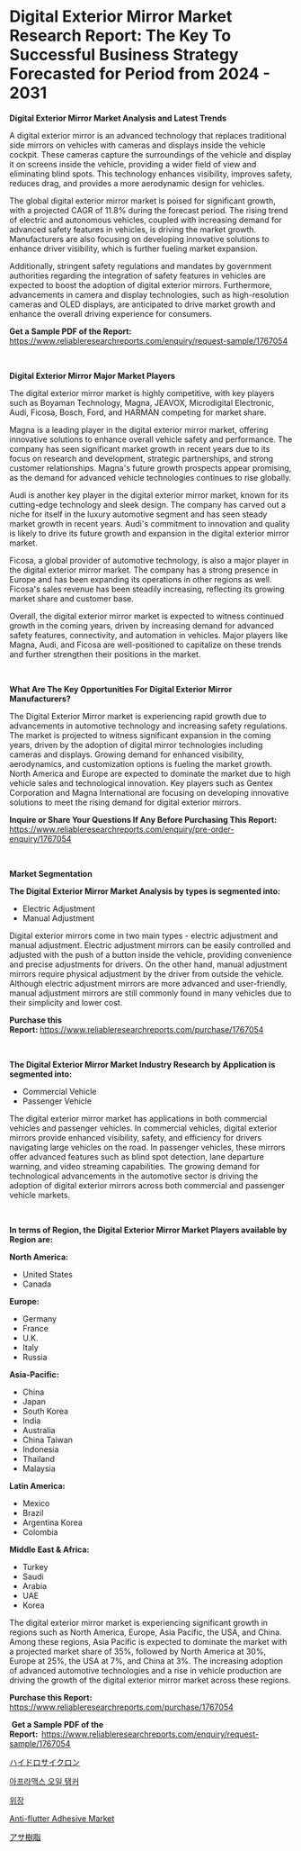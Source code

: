 <p><h1>Digital Exterior Mirror Market Research Report: The Key To Successful Business Strategy Forecasted for Period from 2024 - 2031</h1></p><p><strong>Digital Exterior Mirror Market Analysis and Latest Trends</strong></p>
<p><p>A digital exterior mirror is an advanced technology that replaces traditional side mirrors on vehicles with cameras and displays inside the vehicle cockpit. These cameras capture the surroundings of the vehicle and display it on screens inside the vehicle, providing a wider field of view and eliminating blind spots. This technology enhances visibility, improves safety, reduces drag, and provides a more aerodynamic design for vehicles.</p><p>The global digital exterior mirror market is poised for significant growth, with a projected CAGR of 11.8% during the forecast period. The rising trend of electric and autonomous vehicles, coupled with increasing demand for advanced safety features in vehicles, is driving the market growth. Manufacturers are also focusing on developing innovative solutions to enhance driver visibility, which is further fueling market expansion.</p><p>Additionally, stringent safety regulations and mandates by government authorities regarding the integration of safety features in vehicles are expected to boost the adoption of digital exterior mirrors. Furthermore, advancements in camera and display technologies, such as high-resolution cameras and OLED displays, are anticipated to drive market growth and enhance the overall driving experience for consumers.</p></p>
<p><strong>Get a Sample PDF of the Report:&nbsp;</strong> <a href="https://www.reliableresearchreports.com/enquiry/request-sample/1767054">https://www.reliableresearchreports.com/enquiry/request-sample/1767054</a></p>
<p>&nbsp;</p>
<p><strong>Digital Exterior Mirror Major Market Players</strong></p>
<p><p>The digital exterior mirror market is highly competitive, with key players such as Boyaman Technology, Magna, JEAVOX, Microdigital Electronic, Audi, Ficosa, Bosch, Ford, and HARMAN competing for market share. </p><p>Magna is a leading player in the digital exterior mirror market, offering innovative solutions to enhance overall vehicle safety and performance. The company has seen significant market growth in recent years due to its focus on research and development, strategic partnerships, and strong customer relationships. Magna's future growth prospects appear promising, as the demand for advanced vehicle technologies continues to rise globally.</p><p>Audi is another key player in the digital exterior mirror market, known for its cutting-edge technology and sleek design. The company has carved out a niche for itself in the luxury automotive segment and has seen steady market growth in recent years. Audi's commitment to innovation and quality is likely to drive its future growth and expansion in the digital exterior mirror market.</p><p>Ficosa, a global provider of automotive technology, is also a major player in the digital exterior mirror market. The company has a strong presence in Europe and has been expanding its operations in other regions as well. Ficosa's sales revenue has been steadily increasing, reflecting its growing market share and customer base.</p><p>Overall, the digital exterior mirror market is expected to witness continued growth in the coming years, driven by increasing demand for advanced safety features, connectivity, and automation in vehicles. Major players like Magna, Audi, and Ficosa are well-positioned to capitalize on these trends and further strengthen their positions in the market.</p></p>
<p>&nbsp;</p>
<p><strong>What Are The Key Opportunities For Digital Exterior Mirror Manufacturers?</strong></p>
<p><p>The Digital Exterior Mirror market is experiencing rapid growth due to advancements in automotive technology and increasing safety regulations. The market is projected to witness significant expansion in the coming years, driven by the adoption of digital mirror technologies including cameras and displays. Growing demand for enhanced visibility, aerodynamics, and customization options is fueling the market growth. North America and Europe are expected to dominate the market due to high vehicle sales and technological innovation. Key players such as Gentex Corporation and Magna International are focusing on developing innovative solutions to meet the rising demand for digital exterior mirrors.</p></p>
<p><strong>Inquire or Share Your Questions If Any Before Purchasing This Report:</strong> <a href="https://www.reliableresearchreports.com/enquiry/pre-order-enquiry/1767054">https://www.reliableresearchreports.com/enquiry/pre-order-enquiry/1767054</a></p>
<p>&nbsp;</p>
<p><strong>Market Segmentation</strong></p>
<p><strong>The Digital Exterior Mirror Market Analysis by types is segmented into:</strong></p>
<p><ul><li>Electric Adjustment</li><li>Manual Adjustment</li></ul></p>
<p><p>Digital exterior mirrors come in two main types - electric adjustment and manual adjustment. Electric adjustment mirrors can be easily controlled and adjusted with the push of a button inside the vehicle, providing convenience and precise adjustments for drivers. On the other hand, manual adjustment mirrors require physical adjustment by the driver from outside the vehicle. Although electric adjustment mirrors are more advanced and user-friendly, manual adjustment mirrors are still commonly found in many vehicles due to their simplicity and lower cost.</p></p>
<p><strong>Purchase this Report:&nbsp;</strong><a href="https://www.reliableresearchreports.com/purchase/1767054">https://www.reliableresearchreports.com/purchase/1767054</a></p>
<p>&nbsp;</p>
<p><strong>The Digital Exterior Mirror Market Industry Research by Application is segmented into:</strong></p>
<p><ul><li>Commercial Vehicle</li><li>Passenger Vehicle</li></ul></p>
<p><p>The digital exterior mirror market has applications in both commercial vehicles and passenger vehicles. In commercial vehicles, digital exterior mirrors provide enhanced visibility, safety, and efficiency for drivers navigating large vehicles on the road. In passenger vehicles, these mirrors offer advanced features such as blind spot detection, lane departure warning, and video streaming capabilities. The growing demand for technological advancements in the automotive sector is driving the adoption of digital exterior mirrors across both commercial and passenger vehicle markets.</p></p>
<p>&nbsp;</p>
<p><strong>In terms of Region, the Digital Exterior Mirror Market Players available by Region are:</strong></p>
<p>
    <p> <strong> North America: </strong>
        <ul>
            <li>United States</li>
            <li>Canada</li>
        </ul>
        </p> 
    <p> <strong> Europe: </strong>
        <ul>
            <li>Germany</li>
            <li>France</li>
            <li>U.K.</li>
            <li>Italy</li>
            <li>Russia</li>
        </ul>
        </p> 
    <p> <strong> Asia-Pacific: </strong>
        <ul>
            <li>China</li>
            <li>Japan</li>
            <li>South Korea</li>
            <li>India</li>
            <li>Australia</li>
            <li>China Taiwan</li>
            <li>Indonesia</li>
            <li>Thailand</li>
            <li>Malaysia</li>
        </ul>
        </p> 
    <p> <strong> Latin America: </strong>
        <ul>
            <li>Mexico</li>
            <li>Brazil</li>
            <li>Argentina Korea</li>
            <li>Colombia</li>
        </ul>
        </p> 
    <p> <strong> Middle East & Africa: </strong>
        <ul>
            <li>Turkey</li>
            <li>Saudi</li>
            <li>Arabia</li>
            <li>UAE</li>
            <li>Korea</li>
        </ul>
    </p>
    </p>
<p><p>The digital exterior mirror market is experiencing significant growth in regions such as North America, Europe, Asia Pacific, the USA, and China. Among these regions, Asia Pacific is expected to dominate the market with a projected market share of 35%, followed by North America at 30%, Europe at 25%, the USA at 7%, and China at 3%. The increasing adoption of advanced automotive technologies and a rise in vehicle production are driving the growth of the digital exterior mirror market across these regions.</p></p>
<p><strong>Purchase this Report: </strong><a href="https://www.reliableresearchreports.com/purchase/1767054">https://www.reliableresearchreports.com/purchase/1767054</a></p>
<p>&nbsp;<strong>Get a Sample PDF of the Report:&nbsp;&nbsp;</strong><a href="https://www.reliableresearchreports.com/enquiry/request-sample/1767054">https://www.reliableresearchreports.com/enquiry/request-sample/1767054</a></p>
<p><strong></strong></p>
<p><p><a href="https://medium.com/@caleyost2023/%E6%AC%A1%E3%81%AE%E6%96%87%E7%AB%A0%E3%82%92%E6%97%A5%E6%9C%AC%E8%AA%9E%E3%81%AB%E7%BF%BB%E8%A8%B3%E3%81%97%E3%81%A6%E3%81%8F%E3%81%A0%E3%81%95%E3%81%84-2024%E5%B9%B4%E3%81%8B%E3%82%892031%E5%B9%B4%E3%81%BE%E3%81%A7%E3%81%AE%E6%9C%9F%E9%96%93%E3%81%AB%E4%BA%88%E6%B8%AC%E3%81%95%E3%82%8C%E3%82%8B%E6%B0%B4%E5%8A%9B%E9%81%A0%E5%BF%83%E5%88%86%E9%9B%A2%E6%A9%9F%E5%B8%82%E5%A0%B4%E3%81%AE%E3%83%88%E3%83%AC%E3%83%B3%E3%83%89%E3%81%A8%E5%B8%82%E5%A0%B4%E5%88%86%E6%9E%90-defc3e947ccc">ハイドロサイクロン</a></p><p><a href="https://medium.com/@robandloriedavis/%EC%95%84%ED%94%84%EB%9D%BC%EB%A7%A5%EC%8A%A4-%EC%84%A0%EC%9C%A0%EC%84%A0-%EC%8B%9C%EC%9E%A5-%EC%8B%9C%EC%9E%A5-%EC%A0%90%EC%9C%A0%EC%9C%A8-%EC%8B%9C%EC%9E%A5-%ED%8A%B8%EB%A0%8C%EB%93%9C-%EA%B7%B8%EB%A6%AC%EA%B3%A0-%EB%AF%B8%EB%9E%98-%EC%84%B1%EC%9E%A5%EC%9D%84-%ED%83%90%EC%83%89%ED%95%98%EB%8B%A4-1043db774975">아프라맥스 오일 탱커</a></p><p><a href="https://medium.com/@jimmieytrau676766/%EC%9C%84%EC%9E%A5-%EC%9E%A5%EB%82%B4-%EC%8B%9C%EC%9E%A5-%EC%8B%9C%EC%9E%A5-%EC%A0%90%EC%9C%A0%EC%9C%A8-%EC%8B%9C%EC%9E%A5-%ED%8A%B8%EB%A0%8C%EB%93%9C-%EB%B0%8F-%EB%AF%B8%EB%9E%98-%EC%84%B1%EC%9E%A5-%ED%83%90%EC%83%89-d8d8c66fc619">위장</a></p><p><a href="https://github.com/jsmusil/Market-Research-Report-List-2/blob/main/anti-flutter-adhesive-market.md">Anti-flutter Adhesive Market</a></p><p><a href="https://medium.com/@ozar19732009/asa%E3%83%AC%E3%82%B8%E3%83%B3%E3%81%AE%E5%B8%82%E5%A0%B4%E3%82%B7%E3%82%A7%E3%82%A2%E3%81%AE%E6%8E%A8%E7%A7%BB%E3%81%A8%E5%B8%82%E5%A0%B4%E6%88%90%E9%95%B7%E3%83%88%E3%83%AC%E3%83%B3%E3%83%892024%E5%B9%B4%E3%81%8B%E3%82%892031%E5%B9%B4%E3%81%BE%E3%81%A7-eb8ec618e305">アサ樹脂</a></p></p>
